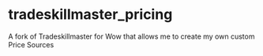 # tradeskillmaster_pricing
A fork of Tradeskillmaster for Wow that allows me to create my own custom Price Sources
